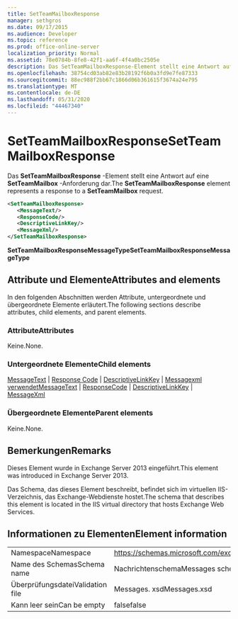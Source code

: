 ```yaml
---
title: SetTeamMailboxResponse
manager: sethgros
ms.date: 09/17/2015
ms.audience: Developer
ms.topic: reference
ms.prod: office-online-server
localization_priority: Normal
ms.assetid: 78e0784b-8fe8-42f1-aa6f-4f4a0bc2505e
description: Das SetTeamMailboxResponse-Element stellt eine Antwort auf eine SetTeamMailbox-Anforderung dar.
ms.openlocfilehash: 38754cd03ab82e83b28192f6b0a3fd9e7fe87333
ms.sourcegitcommit: 88ec988f2bb67c1866d06b361615f3674a24e795
ms.translationtype: MT
ms.contentlocale: de-DE
ms.lasthandoff: 05/31/2020
ms.locfileid: "44467340"
---
```

# <a name="setteammailboxresponse"></a><span data-ttu-id="9c18b-103">SetTeamMailboxResponse</span><span class="sxs-lookup"><span data-stu-id="9c18b-103">SetTeamMailboxResponse</span></span>

<span data-ttu-id="9c18b-104">Das **SetTeamMailboxResponse** -Element stellt eine Antwort auf eine **SetTeamMailbox** -Anforderung dar.</span><span class="sxs-lookup"><span data-stu-id="9c18b-104">The **SetTeamMailboxResponse** element represents a response to a **SetTeamMailbox** request.</span></span> 
  
```XML
<SetTeamMailboxResponse>
   <MessageText/>
   <ResponseCode/>
   <DescriptiveLinkKey/>
   <MessageXml/>
</SetTeamMailboxResponse>
```

 <span data-ttu-id="9c18b-105">**SetTeamMailboxResponseMessageType**</span><span class="sxs-lookup"><span data-stu-id="9c18b-105">**SetTeamMailboxResponseMessageType**</span></span>
## <a name="attributes-and-elements"></a><span data-ttu-id="9c18b-106">Attribute und Elemente</span><span class="sxs-lookup"><span data-stu-id="9c18b-106">Attributes and elements</span></span>

<span data-ttu-id="9c18b-107">In den folgenden Abschnitten werden Attribute, untergeordnete und übergeordnete Elemente erläutert.</span><span class="sxs-lookup"><span data-stu-id="9c18b-107">The following sections describe attributes, child elements, and parent elements.</span></span>
  
### <a name="attributes"></a><span data-ttu-id="9c18b-108">Attribute</span><span class="sxs-lookup"><span data-stu-id="9c18b-108">Attributes</span></span>

<span data-ttu-id="9c18b-109">Keine.</span><span class="sxs-lookup"><span data-stu-id="9c18b-109">None.</span></span>
  
### <a name="child-elements"></a><span data-ttu-id="9c18b-110">Untergeordnete Elemente</span><span class="sxs-lookup"><span data-stu-id="9c18b-110">Child elements</span></span>

<span data-ttu-id="9c18b-111">[MessageText](messagetext.md)  |  [Response Code](responsecode.md)  |  [DescriptiveLinkKey](descriptivelinkkey.md)  |  [Messagexml verwendet](messagexml.md)</span><span class="sxs-lookup"><span data-stu-id="9c18b-111">[MessageText](messagetext.md) | [ResponseCode](responsecode.md) | [DescriptiveLinkKey](descriptivelinkkey.md) | [MessageXml](messagexml.md)</span></span>
  
### <a name="parent-elements"></a><span data-ttu-id="9c18b-112">Übergeordnete Elemente</span><span class="sxs-lookup"><span data-stu-id="9c18b-112">Parent elements</span></span>

<span data-ttu-id="9c18b-113">Keine.</span><span class="sxs-lookup"><span data-stu-id="9c18b-113">None.</span></span>
  
## <a name="remarks"></a><span data-ttu-id="9c18b-114">Bemerkungen</span><span class="sxs-lookup"><span data-stu-id="9c18b-114">Remarks</span></span>

<span data-ttu-id="9c18b-115">Dieses Element wurde in Exchange Server 2013 eingeführt.</span><span class="sxs-lookup"><span data-stu-id="9c18b-115">This element was introduced in Exchange Server 2013.</span></span>
  
<span data-ttu-id="9c18b-116">Das Schema, das dieses Element beschreibt, befindet sich im virtuellen IIS-Verzeichnis, das Exchange-Webdienste hostet.</span><span class="sxs-lookup"><span data-stu-id="9c18b-116">The schema that describes this element is located in the IIS virtual directory that hosts Exchange Web Services.</span></span>
  
## <a name="element-information"></a><span data-ttu-id="9c18b-117">Informationen zu Elementen</span><span class="sxs-lookup"><span data-stu-id="9c18b-117">Element information</span></span>

|||
|:-----|:-----|
|<span data-ttu-id="9c18b-118">Namespace</span><span class="sxs-lookup"><span data-stu-id="9c18b-118">Namespace</span></span>  <br/> |https://schemas.microsoft.com/exchange/services/2006/messages  <br/> |
|<span data-ttu-id="9c18b-119">Name des Schemas</span><span class="sxs-lookup"><span data-stu-id="9c18b-119">Schema name</span></span>  <br/> |<span data-ttu-id="9c18b-120">Nachrichtenschema</span><span class="sxs-lookup"><span data-stu-id="9c18b-120">Messages schema</span></span>  <br/> |
|<span data-ttu-id="9c18b-121">Überprüfungsdatei</span><span class="sxs-lookup"><span data-stu-id="9c18b-121">Validation file</span></span>  <br/> |<span data-ttu-id="9c18b-122">Messages. xsd</span><span class="sxs-lookup"><span data-stu-id="9c18b-122">Messages.xsd</span></span>  <br/> |
|<span data-ttu-id="9c18b-123">Kann leer sein</span><span class="sxs-lookup"><span data-stu-id="9c18b-123">Can be empty</span></span>  <br/> |<span data-ttu-id="9c18b-124">false</span><span class="sxs-lookup"><span data-stu-id="9c18b-124">false</span></span>  <br/> |
   

